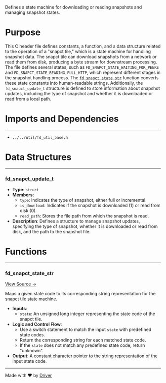 <!--------------------------------------------------------------------------------->
<!-- IMPORTANT: This file is auto-generated by Driver (https://driver.ai). -------->
<!-- Manual edits may be overwritten on future commits. --------------------------->
<!--------------------------------------------------------------------------------->

Defines a state machine for downloading or reading snapshots and managing snapshot states.

# Purpose
This C header file defines constants, a function, and a data structure related to the operation of a "snapct tile," which is a state machine for handling snapshot data. The snapct tile can download snapshots from a network or read them from disk, producing a byte stream for downstream processing. The file defines several states, such as `FD_SNAPCT_STATE_WAITING_FOR_PEERS` and `FD_SNAPCT_STATE_READING_FULL_HTTP`, which represent different stages in the snapshot handling process. The [`fd_snapct_state_str`](<#fd_snapct_state_str>) function converts these state constants into human-readable strings. Additionally, the `fd_snapct_update_t` structure is defined to store information about snapshot updates, including the type of snapshot and whether it is downloaded or read from a local path.
# Imports and Dependencies

---
- `../../util/fd_util_base.h`


# Data Structures

---
### fd\_snapct\_update\_t
- **Type**: ``struct``
- **Members**:
    - `type`: Indicates the type of snapshot, either full or incremental.
    - `is_download`: Indicates if the snapshot is downloaded (1) or read from disk (0).
    - `read_path`: Stores the file path from which the snapshot is read.
- **Description**: Defines a structure to manage snapshot updates, specifying the type of snapshot, whether it is downloaded or read from disk, and the path to the snapshot file.


# Functions

---
### fd\_snapct\_state\_str<!-- {{#callable:fd_snapct_state_str}} -->
[View Source →](<../../../../../src/discof/restore/fd_snapct_tile.h#L33>)

Maps a given state code to its corresponding string representation for the snapct tile state machine.
- **Inputs**:
    - `state`: An unsigned long integer representing the state code of the snapct tile.
- **Logic and Control Flow**:
    - Use a switch statement to match the input `state` with predefined state codes.
    - Return the corresponding string for each matched state code.
    - If the `state` does not match any predefined state code, return "unknown".
- **Output**: A constant character pointer to the string representation of the input state code.



---
Made with ❤️ by [Driver](https://www.driver.ai/)